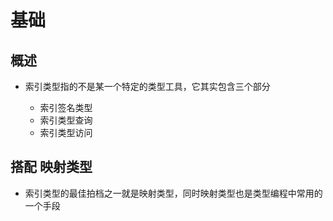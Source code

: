 # 基础

## 概述

+ 索引类型指的不是某一个特定的类型工具，它其实包含三个部分

  + 索引签名类型
  + 索引类型查询
  + 索引类型访问

## 搭配 映射类型

+ 索引类型的最佳拍档之一就是映射类型，同时映射类型也是类型编程中常用的一个手段

